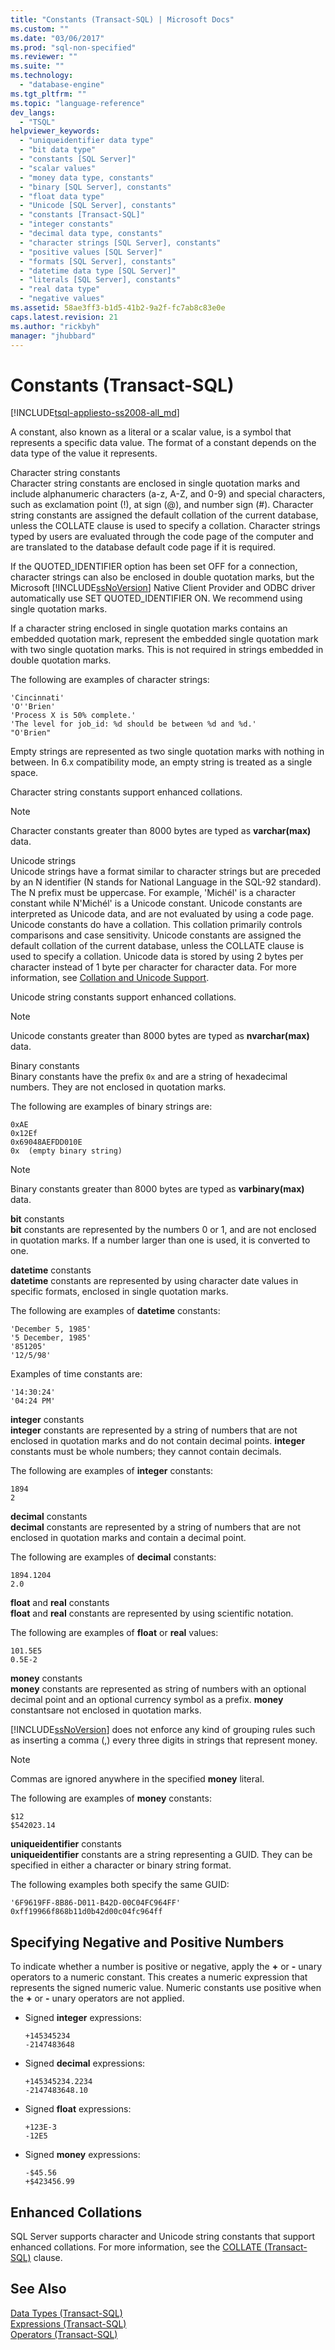 ```yaml
---
title: "Constants (Transact-SQL) | Microsoft Docs"
ms.custom: ""
ms.date: "03/06/2017"
ms.prod: "sql-non-specified"
ms.reviewer: ""
ms.suite: ""
ms.technology: 
  - "database-engine"
ms.tgt_pltfrm: ""
ms.topic: "language-reference"
dev_langs: 
  - "TSQL"
helpviewer_keywords: 
  - "uniqueidentifier data type"
  - "bit data type"
  - "constants [SQL Server]"
  - "scalar values"
  - "money data type, constants"
  - "binary [SQL Server], constants"
  - "float data type"
  - "Unicode [SQL Server], constants"
  - "constants [Transact-SQL]"
  - "integer constants"
  - "decimal data type, constants"
  - "character strings [SQL Server], constants"
  - "positive values [SQL Server]"
  - "formats [SQL Server], constants"
  - "datetime data type [SQL Server]"
  - "literals [SQL Server], constants"
  - "real data type"
  - "negative values"
ms.assetid: 58ae3ff3-b1d5-41b2-9a2f-fc7ab8c83e0e
caps.latest.revision: 21
ms.author: "rickbyh"
manager: "jhubbard"
---
```

# Constants (Transact-SQL)
[!INCLUDE[tsql-appliesto-ss2008-all_md](../../a9retired/includes/tsql-appliesto-ss2008-all-md.md)]

  A constant, also known as a literal or a scalar value, is a symbol that represents a specific data value. The format of a constant depends on the data type of the value it represents.  
  
 Character string constants  
 Character string constants are enclosed in single quotation marks and include alphanumeric characters (a-z, A-Z, and 0-9) and special characters, such as exclamation point (!), at sign (@), and number sign (#). Character string constants are assigned the default collation of the current database, unless the COLLATE clause is used to specify a collation. Character strings typed by users are evaluated through the code page of the computer and are translated to the database default code page if it is required.  
  
 If the QUOTED_IDENTIFIER option has been set OFF for a connection, character strings can also be enclosed in double quotation marks, but the Microsoft [!INCLUDE[ssNoVersion](../../a9notintoc/includes/ssnoversion-md.md)] Native Client Provider and ODBC driver automatically use SET QUOTED_IDENTIFIER ON. We recommend using single quotation marks.  
  
 If a character string enclosed in single quotation marks contains an embedded quotation mark, represent the embedded single quotation mark with two single quotation marks. This is not required in strings embedded in double quotation marks.  
  
 The following are examples of character strings:  
  
```  
'Cincinnati'  
'O''Brien'  
'Process X is 50% complete.'  
'The level for job_id: %d should be between %d and %d.'  
"O'Brien"  
```  
  
 Empty strings are represented as two single quotation marks with nothing in between. In 6.x compatibility mode, an empty string is treated as a single space.  
  
 Character string constants support enhanced collations.  
  
> [!NOTE]  
>  Character constants greater than 8000 bytes are typed as **varchar(max)** data.  
  
 Unicode strings  
 Unicode strings have a format similar to character strings but are preceded by an N identifier (N stands for National Language in the SQL-92 standard). The N prefix must be uppercase. For example, 'Michél' is a character constant while N'Michél' is a Unicode constant. Unicode constants are interpreted as Unicode data, and are not evaluated by using a code page. Unicode constants do have a collation. This collation primarily controls comparisons and case sensitivity. Unicode constants are assigned the default collation of the current database, unless the COLLATE clause is used to specify a collation. Unicode data is stored by using 2 bytes per character instead of 1 byte per character for character data. For more information, see [Collation and Unicode Support](../../relational-databases/collations/collation-and-unicode-support.md).  
  
 Unicode string constants support enhanced collations.  
  
> [!NOTE]  
>  Unicode constants greater than 8000 bytes are typed as **nvarchar(max)** data.  
  
 Binary constants  
 Binary constants have the prefix `0x` and are a string of hexadecimal numbers. They are not enclosed in quotation marks.  
  
 The following are examples of binary strings are:  
  
```  
0xAE  
0x12Ef  
0x69048AEFDD010E  
0x  (empty binary string)  
```  
  
> [!NOTE]  
>  Binary constants greater than 8000 bytes are typed as **varbinary(max)** data.  
  
 **bit** constants  
 **bit** constants are represented by the numbers 0 or 1, and are not enclosed in quotation marks. If a number larger than one is used, it is converted to one.  
  
 **datetime** constants  
 **datetime** constants are represented by using character date values in specific formats, enclosed in single quotation marks.  
  
 The following are examples of **datetime** constants:  
  
```  
'December 5, 1985'  
'5 December, 1985'  
'851205'  
'12/5/98'  
```  
  
 Examples of time constants are:  
  
```  
'14:30:24'  
'04:24 PM'  
```  
  
 **integer** constants  
 **integer** constants are represented by a string of numbers that are not enclosed in quotation marks and do not contain decimal points. **integer** constants must be whole numbers; they cannot contain decimals.  
  
 The following are examples of **integer** constants:  
  
```  
1894  
2  
```  
  
 **decimal** constants  
 **decimal** constants are represented by a string of numbers that are not enclosed in quotation marks and contain a decimal point.  
  
 The following are examples of **decimal** constants:  
  
```  
1894.1204  
2.0  
```  
  
 **float** and **real** constants  
 **float** and **real** constants are represented by using scientific notation.  
  
 The following are examples of **float** or **real** values:  
  
```  
101.5E5  
0.5E-2  
```  
  
 **money** constants  
 **money** constants are represented as string of numbers with an optional decimal point and an optional currency symbol as a prefix. **money** constantsare not enclosed in quotation marks.  
  
 [!INCLUDE[ssNoVersion](../../a9notintoc/includes/ssnoversion-md.md)] does not enforce any kind of grouping rules such as inserting a comma (,) every three digits in strings that represent money.  
  
> [!NOTE]  
>  Commas are ignored anywhere in the specified **money** literal.  
  
 The following are examples of **money** constants:  
  
```  
$12  
$542023.14  
```  
  
 **uniqueidentifier** constants  
 **uniqueidentifier** constants are a string representing a GUID. They can be specified in either a character or binary string format.  
  
 The following examples both specify the same GUID:  
  
```  
'6F9619FF-8B86-D011-B42D-00C04FC964FF'  
0xff19966f868b11d0b42d00c04fc964ff  
```  
  
## Specifying Negative and Positive Numbers  
 To indicate whether a number is positive or negative, apply the **+** or **-** unary operators to a numeric constant. This creates a numeric expression that represents the signed numeric value. Numeric constants use positive when the **+** or **-** unary operators are not applied.  
  
-   Signed **integer** expressions:  
  
    ```  
    +145345234  
    -2147483648  
    ```  
  
-   Signed **decimal** expressions:  
  
    ```  
    +145345234.2234  
    -2147483648.10  
    ```  
  
-   Signed **float** expressions:  
  
    ```  
    +123E-3  
    -12E5  
    ```  
  
-   Signed **money** expressions:  
  
    ```  
    -$45.56  
    +$423456.99  
    ```  
  
## Enhanced Collations  
 SQL Server supports character and Unicode string constants that support enhanced collations. For more information, see the [COLLATE &#40;Transact-SQL&#41;](../Topic/COLLATE%20\(Transact-SQL\).md) clause.  
  
## See Also  
 [Data Types &#40;Transact-SQL&#41;](../../t-sql/data-types/data-types-transact-sql.md)   
 [Expressions &#40;Transact-SQL&#41;](../../t-sql/language-elements/expressions-transact-sql.md)   
 [Operators &#40;Transact-SQL&#41;](../../t-sql/language-elements/operators-transact-sql.md)  
  
  